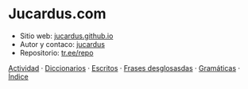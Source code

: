 # Jucardus.com

* Sitio web: [jucardus.github.io](https://jucardus.github.io)
* Autor y contaco: [jucardus](https://jucardus.github.io/#autor-y-contacto)
* Repositorio: [tr.ee/repo](https://tr.ee/repo)

[Actividad](https://jucardus.github.io/indices/actividad.html) · [Diccionarios](https://jucardus.github.io/indices/diccionarios.html) · [Escritos](https://jucardus.github.io/indices/escritos.html) · [Frases desglosasdas](https://jucardus.github.io/indices/frases.html) · [Gramáticas](https://jucardus.github.io/indices/gramaticas.html) · [Índice](https://jucardus.github.io/indices/alfabetico.html)

